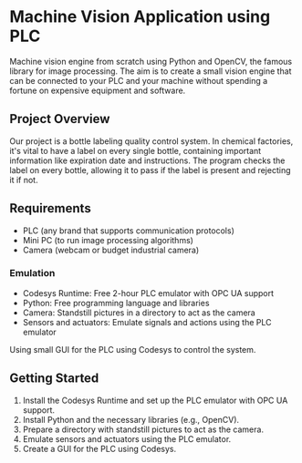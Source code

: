 # Machine Vision Application using PLC  
   
Machine vision engine from scratch using Python and OpenCV, the famous library for image processing. The aim is to create a small vision engine that can be connected to your PLC and your machine without spending a fortune on expensive equipment and software.  
   
## Project Overview  
   
Our project is a bottle labeling quality control system. In chemical factories, it's vital to have a label on every single bottle, containing important information like expiration date and instructions. The program checks the label on every bottle, allowing it to pass if the label is present and rejecting it if not.  
   
## Requirements  
   
- PLC (any brand that supports communication protocols)  
- Mini PC (to run image processing algorithms)  
- Camera (webcam or budget industrial camera)  
    
### Emulation  
   
- Codesys Runtime: Free 2-hour PLC emulator with OPC UA support  
- Python: Free programming language and libraries  
- Camera: Standstill pictures in a directory to act as the camera  
- Sensors and actuators: Emulate signals and actions using the PLC emulator  
   
Using small GUI for the PLC using Codesys to control the system.  
   
## Getting Started  
   
1. Install the Codesys Runtime and set up the PLC emulator with OPC UA support.  
2. Install Python and the necessary libraries (e.g., OpenCV).  
3. Prepare a directory with standstill pictures to act as the camera.  
4. Emulate sensors and actuators using the PLC emulator.  
5. Create a GUI for the PLC using Codesys.  
   